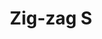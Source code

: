 ---
title: Zig-zag S
date: 
draft: false

# descripcion
description : Anillo de plata 925

materials: Plata 925

color: Plateado

dimensions: 17mm diámetro

code: 05-23-0599

type: "Anillos"

categories: []

price: $2.390,00

# Images
# first image will be shown in the product page
images:
  # - image: "images/path_to_image"
  # La ubicacion de las imagenes es imagenes/Anillos/Anillos.Plata/05-23-0599-zigzag-s
  - image: "./images/anillos/plata/05-23-0599.JPG"
---